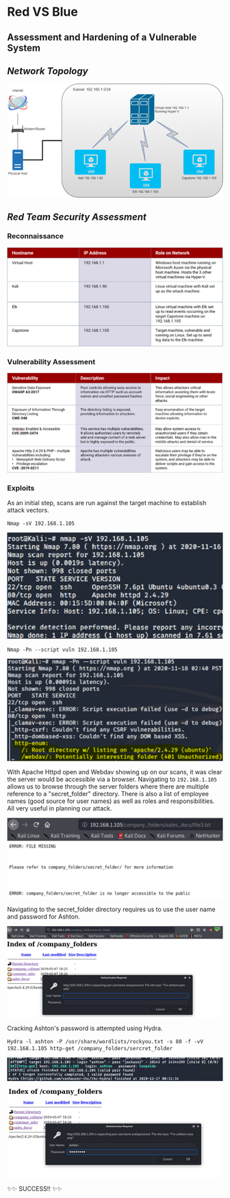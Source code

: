 # Red VS Blue
## Assessment and Hardening of a Vulnerable System

## _Network Topology_
  
![Network Topology](https://github.com/OmarG13/Red-VS-Blue-Assessment-and-Hardening-of-a-Vulnerable-System/blob/main/Images/Network%20Topology.png)

## _Red Team Security Assessment_

### Reconnaissance 

![Recon](https://github.com/OmarG13/Red-VS-Blue-Assessment-and-Hardening-of-a-Vulnerable-System/blob/main/Images/Recon1.PNG)

### Vulnerability Assessment

![Vulnerabilities](https://github.com/OmarG13/Red-VS-Blue-Assessment-and-Hardening-of-a-Vulnerable-System/blob/main/Images/Vuln.PNG)

### Exploits

As an initial step, scans are run against the target machine to establish attack vectors.
```
Nmap -sV 192.168.1.105
```

![Nmap Scan1](https://github.com/OmarG13/Red-VS-Blue-Assessment-and-Hardening-of-a-Vulnerable-System/blob/main/Images/Nmap1.PNG)

```
Nmap -Pn --script vuln 192.168.1.105
```

![Nmap Scan2](https://github.com/OmarG13/Red-VS-Blue-Assessment-and-Hardening-of-a-Vulnerable-System/blob/main/Images/Nmap2.PNG)

With Apache Httpd open and Webdav showing up on our scans, it was clear the server would be accessible via a browser.
Navigating to ```192.168.1.105``` allows us to browse through the server folders where there are multiple reference to a "secret_folder" directory. There is also a list of employee names (good source for user names) as well as roles and responsibilities. All very useful in planning our attack.

![HTTP1](https://github.com/OmarG13/Red-VS-Blue-Assessment-and-Hardening-of-a-Vulnerable-System/blob/main/Images/Http1.PNG)

Navigating to the secret_folder directory requires us to use the user name and password for Ashton.

![HTTP2](https://github.com/OmarG13/Red-VS-Blue-Assessment-and-Hardening-of-a-Vulnerable-System/blob/main/Images/Http2.PNG)

Cracking Ashton's password is attempted using Hydra.
```
Hydra -l ashton -P /usr/share/wordlists/rockyou.txt -s 80 -f -vV 192.168.1.105 http-get /company_folders/sercret_folder
```
![Hydra](https://github.com/OmarG13/Red-VS-Blue-Assessment-and-Hardening-of-a-Vulnerable-System/blob/main/Images/Hydra.PNG)



![HTTP3](https://github.com/OmarG13/Red-VS-Blue-Assessment-and-Hardening-of-a-Vulnerable-System/blob/main/Images/Http3.PNG)


✨✨ SUCCESS!! ✨✨
